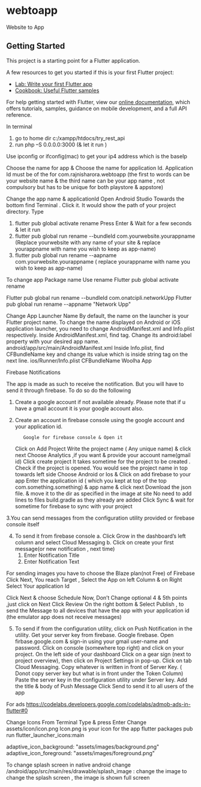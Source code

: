 # webtoapp

Website to App 

## Getting Started

This project is a starting point for a Flutter application.

A few resources to get you started if this is your first Flutter project:

- [Lab: Write your first Flutter app](https://flutter.dev/docs/get-started/codelab)
- [Cookbook: Useful Flutter samples](https://flutter.dev/docs/cookbook)

For help getting started with Flutter, view our
[online documentation](https://flutter.dev/docs), which offers tutorials,
samples, guidance on mobile development, and a full API reference.

In terminal
1. go to home dir c:/xampp/htdocs/try_rest_api
2. run php –S 0.0.0.0:3000
(& let it run )

Use ipconfig or ifconfig(mac) to get your ip4 address which is the baseIp

Choose the name for app
& Choose the name for application Id. Application Id must be of the for
com.rajnisharora.webtoapp
(the first to words can be your website name & the third name can be your app name , not compulsory but has to be unique for both playstore & appstore)

Change the app name & applicationId
Open Android Studio
Towards the bottom find Terminal . Click it. It would show the path of your project directory.
Type
1. flutter pub global activate rename
Press Enter & Wait for a few seconds & let it run
2. flutter pub global run rename --bundleId com.yourwebsite.yourappname
(Replace yourwebsite with any name of your site & replace yourappname with name you wish to keep as app-name)
  3. flutter pub global run rename --aapname com.yourwebsite.yourappname  ( replace yourappname with name you wish to keep as app-name)

To change app Package name
Use rename
Flutter pub global activate rename

Flutter pub global run rename --bundleId com.onatcipli.networkUpp
Flutter pub global run rename --appname "Network Upp"



Change App Launcher Name
By default, the name on the launcher is your Flutter project name. To change the name displayed on Android or iOS application launcher, you need to change AndroidManifest.xml and Info.plist respectively.
Inside AndroidManifest.xml, find <application> tag. Change its android:label property with your desired app name.
android/app/src/main/AndroidManifest.xml
	<application
	android:name="io.flutter.app.FlutterApplication"
	android:label="Woolha App"
	android:icon="@mipmap/launcher_icon">
Inside Info.plist, find CFBundleName key and change its value which is inside string tag on the next line.
ios/Runner/Info.plist
	<key>CFBundleName</key>
	<string>Woolha App</string>


Firebase Notifications

The app is made as such to receive the notification. But you will have to send it through firebase. To do so do the following
1. Create a google account if not available already. Please note that if u have a gmail account it is your google account also.
2. Create an account in firebase console using the google account and your
     application id.

          Google for firebase console & Open it
	Click on Add Project
	Write the project name ( Any unique name) & click next
	Choose Analytics ,if you want & provide your account name(gmail id)
	Click create project
	It takes sometime for the project to be created .
	Check if the project is opened. You would see the project name in top
            towards left side
	Choose Android or Ios & Click on add firebase to your app
	Enter the application id ( which you kept at top of the top
          com.something.something) & app name & click next
	Download the json file. & move it to the dir as specified in the image at
           site
           No need to add lines to files build.gradle as they already are added
	Click Sync & wait for sometime for firebase to sync with your project



3.You can send messages from the configuration utility provided or firebase console itself

4. To send it from firebase console
a. Click Grow in the dashboard’s left column and select Cloud Messaging
b. Click on create your first message(or new notification , next time)
    1. Enter Notification Title
    2. Enter Notification Text

For sending images you have to choose the Blaze plan(not Free) of Firebase
Click Next, You reach Target , Select the App on left Column & on Right Select Your application Id

 Click Next & choose Schedule Now,
Don’t Change optional 4 & 5th points ,just click on Next
Click Review On the right bottom & Select Publish , to send the Message to all devices that have the app with your application id (the emulator app does not receive messages)








5. To send if from the configuration utility, click on Push Notification in the utility. Get your server key from firebase.
	Google firebase.
Open firbase.google.com & sign-in using your gmail user-name and password.
Click on console (somewhere top right) and click on your project.
On the left side of your dashboard Click on a gear sign (next to project overview), then click on Project Settings in pop-up.
Click on tab Cloud Messaging.
Copy whatever is written in front of Server Key. ( Donot copy server key but what is in front under the Token Column)
	Paste the server key in the configuration utility under Server key.
	Add the title & body of Push Message
	Click Send to send it to all users of the app

For ads
https://codelabs.developers.google.com/codelabs/admob-ads-in-flutter#0









Change Icons
From Terminal Type & press Enter
Change assets/icon/icon.png
Icon.png is your icon for the app
flutter packages pub run flutter_launcher_icons:main

adaptive_icon_background: "assets/images/background.png"
adaptive_icon_foreground: "assets/images/foreground.png"

To change splash screen
in native android change
/android/app/src/main/res/drawable/splash_image :  change the image to change the splash screen , the image is shown full screen

